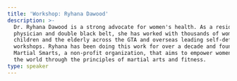 ```yaml
---
title: 'Workshop: Ryhana Dawood'
description: >-
  Dr. Ryhana Dawood is a strong advocate for women's health. As a resident
  physician and double black belt, she has worked with thousands of women,
  children and the elderly across the GTA and overseas leading self-defense
  workshops. Ryhana has been doing this work for over a decade and founded
  Martial Smarts, a non-profit organization, that aims to empower women around
  the world through the principles of martial arts and fitness. 
type: speaker
---
```


